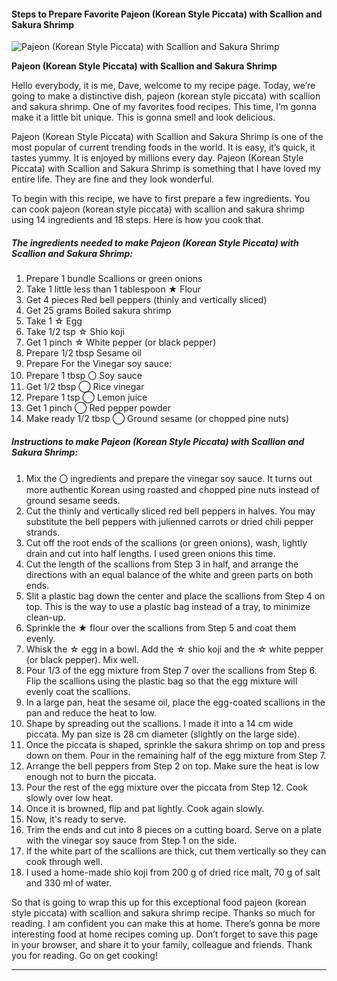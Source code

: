             

#### Steps to Prepare Favorite Pajeon (Korean Style Piccata) with Scallion and Sakura Shrimp

![Pajeon (Korean Style Piccata) with Scallion and Sakura Shrimp](https://img-global.cpcdn.com/recipes/5283243088674816/751x532cq70/pajeon-korean-style-piccata-with-scallion-and-sakura-shrimp-recipe-main-photo.jpg)

**Pajeon (Korean Style Piccata) with Scallion and Sakura Shrimp**

Hello everybody, it is me, Dave, welcome to my recipe page. Today, we’re going to make a distinctive dish, pajeon (korean style piccata) with scallion and sakura shrimp. One of my favorites food recipes. This time, I’m gonna make it a little bit unique. This is gonna smell and look delicious.

Pajeon (Korean Style Piccata) with Scallion and Sakura Shrimp is one of the most popular of current trending foods in the world. It is easy, it’s quick, it tastes yummy. It is enjoyed by millions every day. Pajeon (Korean Style Piccata) with Scallion and Sakura Shrimp is something that I have loved my entire life. They are fine and they look wonderful.

To begin with this recipe, we have to first prepare a few ingredients. You can cook pajeon (korean style piccata) with scallion and sakura shrimp using 14 ingredients and 18 steps. Here is how you cook that.

##### The ingredients needed to make Pajeon (Korean Style Piccata) with Scallion and Sakura Shrimp:

1.  Prepare 1 bundle Scallions or green onions
2.  Take 1 little less than 1 tablespoon ★ Flour
3.  Get 4 pieces Red bell peppers (thinly and vertically sliced)
4.  Get 25 grams Boiled sakura shrimp
5.  Take 1 ☆ Egg
6.  Take 1/2 tsp ☆ Shio koji
7.  Get 1 pinch ☆ White pepper (or black pepper)
8.  Prepare 1/2 tbsp Sesame oil
9.  Prepare For the Vinegar soy sauce:
10.  Prepare 1 tbsp 〇 Soy sauce
11.  Get 1/2 tbsp ◯ Rice vinegar
12.  Prepare 1 tsp ◯ Lemon juice
13.  Get 1 pinch ◯ Red pepper powder
14.  Make ready 1/2 tbsp ◯ Ground sesame (or chopped pine nuts)

##### Instructions to make Pajeon (Korean Style Piccata) with Scallion and Sakura Shrimp:

1.  Mix the 〇 ingredients and prepare the vinegar soy sauce. It turns out more authentic Korean using roasted and chopped pine nuts instead of ground sesame seeds.
2.  Cut the thinly and vertically sliced red bell peppers in halves. You may substitute the bell peppers with julienned carrots or dried chili pepper strands.
3.  Cut off the root ends of the scallions (or green onions), wash, lightly drain and cut into half lengths. I used green onions this time.
4.  Cut the length of the scallions from Step 3 in half, and arrange the directions with an equal balance of the white and green parts on both ends.
5.  Slit a plastic bag down the center and place the scallions from Step 4 on top. This is the way to use a plastic bag instead of a tray, to minimize clean-up.
6.  Sprinkle the ★ flour over the scallions from Step 5 and coat them evenly.
7.  Whisk the ☆ egg in a bowl. Add the ☆ shio koji and the ☆ white pepper (or black pepper). Mix well.
8.  Pour 1/3 of the egg mixture from Step 7 over the scallions from Step 6. Flip the scallions using the plastic bag so that the egg mixture will evenly coat the scallions.
9.  In a large pan, heat the sesame oil, place the egg-coated scallions in the pan and reduce the heat to low.
10.  Shape by spreading out the scallions. I made it into a 14 cm wide piccata. My pan size is 28 cm diameter (slightly on the large side).
11.  Once the piccata is shaped, sprinkle the sakura shrimp on top and press down on them. Pour in the remaining half of the egg mixture from Step 7.
12.  Arrange the bell peppers from Step 2 on top. Make sure the heat is low enough not to burn the piccata.
13.  Pour the rest of the egg mixture over the piccata from Step 12. Cook slowly over low heat.
14.  Once it is browned, flip and pat lightly. Cook again slowly.
15.  Now, it's ready to serve.
16.  Trim the ends and cut into 8 pieces on a cutting board. Serve on a plate with the vinegar soy sauce from Step 1 on the side.
17.  If the white part of the scallions are thick, cut them vertically so they can cook through well.
18.  I used a home-made shio koji from 200 g of dried rice malt, 70 g of salt and 330 ml of water.

So that is going to wrap this up for this exceptional food pajeon (korean style piccata) with scallion and sakura shrimp recipe. Thanks so much for reading. I am confident you can make this at home. There’s gonna be more interesting food at home recipes coming up. Don’t forget to save this page in your browser, and share it to your family, colleague and friends. Thank you for reading. Go on get cooking!

* * *